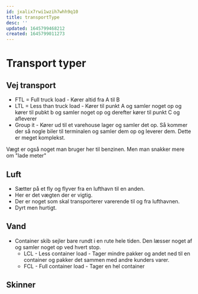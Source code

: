 ```yaml
---
id: jxalix7rwi1wzih7whh9q10
title: transportType
desc: ''
updated: 1645799468212
created: 1645799011273
---
```

# Transport typer
## Vej transport
- FTL = Full truck load - Kører altid fra A til B
- LTL = Less than truck load - Kører til punkt A og samler noget op og kører til pubkt b og samler noget op og derefter kører til punkt C og afleverer
- Group it - Kører ud til et varehouse lager og samler det op. Så kommer der så nogle biler til terminalen og samler dem op og leverer dem. Dette er meget komplekst.

Vægt er også noget man bruger her til benzinen. Men man snakker mere om "lade meter"
  
## Luft
- Sætter på et fly og flyver fra en lufthavn til en anden.
- Her er det vægten der er vigtig.
- Der er noget som skal transporterer varerende til og fra lufthavnen. 
- Dyrt men hurtigt.
  
## Vand 
- Container skib sejler bare rundt i en rute hele tiden. Den læsser noget af og samler noget op ved hvert stop.
  - LCL - Less container load - Tager mindre pakker og andet ned til en container og pakker det sammen med andre kunders varer. 
  - FCL - Full container load - Tager en hel container

## Skinner
